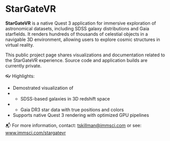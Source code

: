 # StarGateVR

**StarGateVR** is a native Quest 3 application for immersive exploration of astronomical datasets, including SDSS galaxy distributions and Gaia starfields. It renders hundreds of thousands of celestial objects in a navigable 3D environment, allowing users to explore cosmic structures in virtual reality.

This public project page shares visualizations and documentation related to the StarGateVR experience. Source code and application builds are currently private.

👓 Highlights:
- Demostrated visualization of
- - SDSS-based galaxies in 3D redshift space
- - Gaia DR3 star data with true positions and colors
- Supports native Quest 3 rendering with optimized GPU pipelines

📬 For more information, contact: tskillman@immsci.com or see: www.immsci.com/stargatevr
